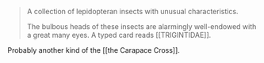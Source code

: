 > A collection of lepidopteran insects with unusual characteristics.
> 
> The bulbous heads of these insects are alarmingly well-endowed with a great many eyes. A typed card reads [[TRIGINTIDAE]].

Probably another kind of the [[the Carapace Cross]].